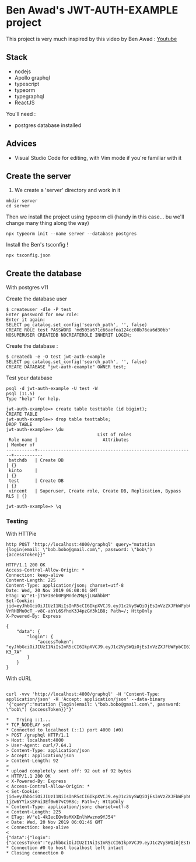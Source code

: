 # Ben Awad's JWT-AUTH-EXAMPLE project

This project is very much inspired by this video by Ben Awad : [Youtube](https://www.youtube.com/watch?v=25GS0MLT8JU)

## Stack

- nodejs
- Apollo graphql
- typescript
- typeorm
- typegraphql
- ReactJS

You'll need :

- postgres database installed

## Advices

- Visual Studio Code for editing, with Vim mode if you're familiar with it

## Create the server

1. We create a 'server' directory and work in it

```shell
mkdir server
cd server
```

Then we install the project using typeorm cli (handy in this case... bu we'll change many thing along the way)

```shell
npx typeorm init --name server --database postgres
```

Install the Ben's tsconfig !

```shell
npx tsconfig.json
```

## Create the database

With postgres v11

Create the database user

```shell
$ createuser -dle -P test
Enter password for new role:
Enter it again:
SELECT pg_catalog.set_config('search_path', '', false)
CREATE ROLE test PASSWORD 'md505a671c66aefea124cc08b76ea6d30bb' NOSUPERUSER CREATEDB NOCREATEROLE INHERIT LOGIN;
```

Create the database :

```shell
$ createdb -e -O test jwt-auth-example
SELECT pg_catalog.set_config('search_path', '', false)
CREATE DATABASE "jwt-auth-example" OWNER test;
```

Test your database

```shell
psql -d jwt-auth-example -U test -W
psql (11.5)
Type "help" for help.

jwt-auth-example=> create table testtable (id bigint);
CREATE TABLE
jwt-auth-example=> drop table testtable;
DROP TABLE
jwt-auth-example=> \du
                                   List of roles
 Role name |                         Attributes                         | Member of
-----------+------------------------------------------------------------+-----------
 batchdb   | Create DB                                                  | {}
 kinto     |                                                            | {}
 test      | Create DB                                                  | {}
 vincent   | Superuser, Create role, Create DB, Replication, Bypass RLS | {}

jwt-auth-example=> \q
```

### Testing

With HTTPie

```shell
http POST 'http://localhost:4000/graphql' query="mutation {login(email: \"bob.bobo@gmail.com\", password: \"bob\") {accessToken}}"

HTTP/1.1 200 OK
Access-Control-Allow-Origin: *
Connection: keep-alive
Content-Length: 225
Content-Type: application/json; charset=utf-8
Date: Wed, 20 Nov 2019 06:08:01 GMT
ETag: W/"e1-jT5FIBeb0PgMndeZMqsjLNAhbbM"
Set-Cookie: jid=eyJhbGciOiJIUzI1NiIsInR5cCI6IkpXVCJ9.eyJ1c2VySWQiOjEsInVzZXJFbWFpbCI6ImJvYi5ib2JvQGdtYWlsLmNvbSIsImlhdCI6MTU3NDIzMDA4MSwiZXhwIjoxNTc0ODM0ODgxfQ.cUbq-VrRHBMu0cT_-v8C-abYL6SfhoK3J4pzGY3k1B8; Path=/; HttpOnly
X-Powered-By: Express

{
    "data": {
        "login": {
            "accessToken": "eyJhbGciOiJIUzI1NiIsInR5cCI6IkpXVCJ9.eyJ1c2VySWQiOjEsInVzZXJFbWFpbCI6ImJvYi5ib2JvQGdtYWlsLmNvbSIsImlhdCI6MTU3NDIzMDA4MSwiZXhwIjoxNTc0MjMwOTgxfQ.4ov_Z3GwoPwiDYqK3Nqd55xhN1ET0DTE76Yo4-K3_7A"
        }
    }
}
```

With cURL

```shell

curl -vvv 'http://localhost:4000/graphql' -H 'Content-Type: application/json' -H 'Accept: application/json' --data-binary '{"query":"mutation {login(email: \"bob.bobo@gmail.com\", password: \"bob\") {accessToken}}"}'

*   Trying ::1...
* TCP_NODELAY set
* Connected to localhost (::1) port 4000 (#0)
> POST /graphql HTTP/1.1
> Host: localhost:4000
> User-Agent: curl/7.64.1
> Content-Type: application/json
> Accept: application/json
> Content-Length: 92
>
* upload completely sent off: 92 out of 92 bytes
< HTTP/1.1 200 OK
< X-Powered-By: Express
< Access-Control-Allow-Origin: *
< Set-Cookie: jid=eyJhbGciOiJIUzI1NiIsInR5cCI6IkpXVCJ9.eyJ1c2VySWQiOjEsInVzZXJFbWFpbCI6ImJvYi5ib2JvQGdtYWlsLmNvbSIsImlhdCI6MTU3NDIyOTcwNiwiZXhwIjoxNTc0ODM0NTA2fQ.7ZrfZoQJeRamx3G-1jZw6YYixs8Fni3Ef0w67vC9R8c; Path=/; HttpOnly
< Content-Type: application/json; charset=utf-8
< Content-Length: 225
< ETag: W/"e1-4kIecEQv8sMXXEnlhWwzno9YJ54"
< Date: Wed, 20 Nov 2019 06:01:46 GMT
< Connection: keep-alive
<
{"data":{"login":{"accessToken":"eyJhbGciOiJIUzI1NiIsInR5cCI6IkpXVCJ9.eyJ1c2VySWQiOjEsInVzZXJFbWFpbCI6ImJvYi5ib2JvQGdtYWlsLmNvbSIsImlhdCI6MTU3NDIyOTcwNiwiZXhwIjoxNTc0MjMwNjA2fQ.qXQhE9A0vTvVIz2j7Za1i3hiQikE8PobOceEj2YJ2f0"}}}
* Connection #0 to host localhost left intact
* Closing connection 0

```